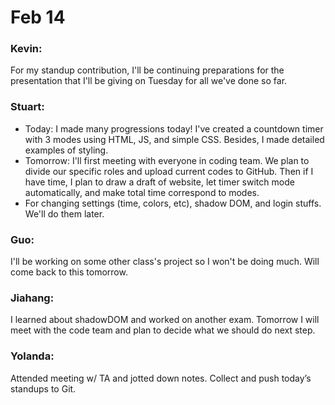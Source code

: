 # Feb 14

### Kevin:
For my standup contribution, I'll be continuing preparations for the presentation that I'll be giving on Tuesday for all we've done so far.

### Stuart:
- Today: I made many progressions today! I've created a countdown timer with 3 modes using HTML, JS, and simple CSS. Besides, I made detailed examples of styling.
- Tomorrow: I'll first meeting with everyone in coding team. We plan to divide our specific roles and upload current codes to GitHub. Then if I have time, I plan to draw a draft of website, let timer switch mode automatically, and make total time correspond to modes.
- For changing settings (time, colors, etc), shadow DOM, and login stuffs. We'll do them later.

### Guo:
I'll be working on some other class's project so I won't be doing much. Will come back to this tomorrow.

### Jiahang: 
I learned about shadowDOM and worked on another exam. Tomorrow I will meet with the code team and plan to decide what we should do next step.

### Yolanda:
Attended meeting w/ TA and jotted down notes. Collect and push today’s standups to Git.
